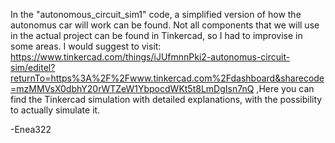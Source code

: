 In the "autonomous_circuit_sim1" code, a simplified version of how the autonomus car will work can be found. Not all components that we will use in the actual project can be found in Tinkercad, so I had to improvise in some areas.
I would suggest to visit: https://www.tinkercad.com/things/iJUfmnnPki2-autonomus-circuit-sim/editel?returnTo=https%3A%2F%2Fwww.tinkercad.com%2Fdashboard&sharecode=mzMMVsX0dbhY20rWTZeW1YbpocdWKt5t8LmDgIsn7nQ
,Here you can find the Tinkercad simulation with detailed explanations, with the possibility to actually simulate it.

-Enea322